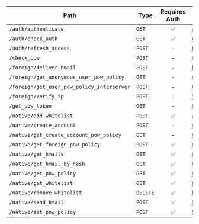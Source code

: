 | Path | Type | Requires Auth | Docs |
| --- | --- | :---: | --- |
| `/auth/authenticate` | `GET` | ✅ | [AuthenticateRequest](generated\routes/auth/authenticate\AuthenticateRequest.md) |
| `/auth/check_auth` | `GET` | ✅ | [CheckAuthRequest](generated\routes/auth/check_auth\CheckAuthRequest.md) |
| `/auth/refresh_access` | `POST` | - | [RefreshAccessRequest](generated\routes/auth/refresh_access\RefreshAccessRequest.md) |
| `/check_pow` | `POST` | - | [CheckPowRequest](generated\routes/check_pow\CheckPowRequest.md) |
| `/foreign/deliver_hmail` | `POST` | - | [DeliverHmailRequest](generated\routes/foreign/deliver_hmail\DeliverHmailRequest.md) |
| `/foreign/get_anonymous_user_pow_policy` | `GET` | - | [GetAnonymousUserPowPolicyRequest](generated\routes/foreign/get_anonymous_user_pow_policy\GetAnonymousUserPowPolicyRequest.md) |
| `/foreign/get_user_pow_policy_interserver` | `POST` | - | [GetUserPowPolicyInterserverRequest](generated\routes/foreign/get_user_pow_policy_interserver\GetUserPowPolicyInterserverRequest.md) |
| `/foreign/verify_ip` | `POST` | - | [VerifyIpRequest](generated\routes/foreign/verify_ip\VerifyIpRequest.md) |
| `/get_pow_token` | `GET` | - | [GetPowTokenRequest](generated\routes/get_pow_token\GetPowTokenRequest.md) |
| `/native/add_whitelist` | `POST` | ✅ | [AddWhitelistRequest](generated\routes/native/add_whitelist\AddWhitelistRequest.md) |
| `/native/create_account` | `POST` | - | [CreateAccountRequest](generated\routes/native/create_account\CreateAccountRequest.md) |
| `/native/get_create_account_pow_policy` | `GET` | - | [GetCreateAccountPowPolicyRequest](generated\routes/native/get_create_account_pow_policy\GetCreateAccountPowPolicyRequest.md) |
| `/native/get_foreign_pow_policy` | `POST` | ✅ | [GetForeignPowPolicyRequest](generated\routes/native/get_foreign_pow_policy\GetForeignPowPolicyRequest.md) |
| `/native/get_hmails` | `GET` | ✅ | [GetHmailsRequest](generated\routes/native/get_hmails\GetHmailsRequest.md) |
| `/native/get_hmail_by_hash` | `GET` | ✅ | [GetHmailByHashRequest](generated\routes/native/get_hmail_by_hash\GetHmailByHashRequest.md) |
| `/native/get_pow_policy` | `GET` | ✅ | [GetPowPolicyRequest](generated\routes/native/get_pow_policy\GetPowPolicyRequest.md) |
| `/native/get_whitelist` | `GET` | ✅ | [GetWhitelistRequest](generated\routes/native/get_whitelist\GetWhitelistRequest.md) |
| `/native/remove_whitelist` | `DELETE` | ✅ | [RemoveWhitelistRequest](generated\routes/native/remove_whitelist\RemoveWhitelistRequest.md) |
| `/native/send_hmail` | `POST` | ✅ | [SendHmailRequest](generated\routes/native/send_hmail\SendHmailRequest.md) |
| `/native/set_pow_policy` | `POST` | ✅ | [SetPowPolicyRequest](generated\routes/native/set_pow_policy\SetPowPolicyRequest.md) |

